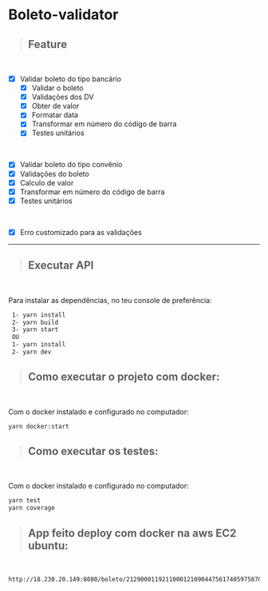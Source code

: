 # **Boleto-validator**

> ## Feature
<br />

- [x] Validar boleto do tipo bancário
  - [X] Validar o boleto 
  - [X] Validações dos DV 
  - [X] Obter de valor
  - [X] Formatar data
  - [X] Transformar em número do código de barra
  - [X] Testes unitários

<br />

- [x]  Validar boleto do tipo convênio
  - [X] Validações do boleto
  - [X] Calculo de valor
  - [X] Transformar em número do código de barra
  - [X] Testes unitários

<br />

- [X] Erro customizado para as validações

---
> ## Executar API
<br />

Para instalar as dependências, no teu console de preferência:
 ```bash
  1- yarn install
  2- yarn build  
  3- yarn start
  OU
  1- yarn install
  2- yarn dev
  ```
> ## Como executar o projeto com docker:
<br />

  Com o docker instalado e configurado no computador:
  ```bash
  yarn docker:start
  ```
> ## Como executar os testes:
<br />

  Com o docker instalado e configurado no computador:
  ```bash
  yarn test
  yarn coverage
  ```
> ## App feito deploy com docker na aws EC2 ubuntu:
<br />

  ```bash
  http://18.230.20.149:8080/boleto/21290001192110001210904475617405975870000002000
  ```
